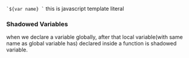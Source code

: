 `` `${var name} ` `` this is javascript template literal
### Shadowed Variables
when we declare a variable globally, after that local variable(with same name as global variable has) declared inside a function is shadowed variable.
